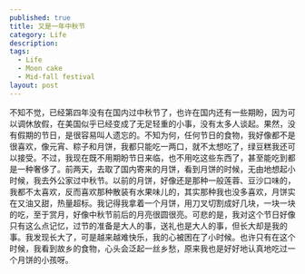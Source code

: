 ```yaml
---
published: true
title: 又是一年中秋节
category: Life
description: 
tags: 
  - Life
  - Moon cake
  - Mid-fall festival
layout: post
---
```


不知不觉，已经第四年没有在国内过中秋节了，也许在国内还有一些期盼，因为可以调休放假，在美国似乎已经变成了无足轻重的小事，没有太多人谈起。果然，没有假期的节日，是很容易叫人遗忘的。不知为何，任何节日的食物，我好像都不是很喜欢，像元宵、粽子和月饼，我都只能吃一两口，就不太想吃了，绿豆糕我还可以接受。不过，我现在既不用期盼节日来临，也不用吃这些东西了，甚至能吃到都是一种奢侈了。前两天，去取了国内寄来的月饼，看到月饼的时候，无由地想起小时候，我去外公家过中秋节。以前的月饼，好像还是那种一般莲蓉、豆沙口味的，我都不太喜欢，反而喜欢那种散装有水果味儿的，其实那种我也没多喜欢，月饼实在又油又甜，热量超标。我记得我拿着一个月饼，用刀叉切割成好几块，一块一块的吃，至于赏月，好像中秋节前后的月亮很圆很亮。可悲的是，我对这个节日好像只有这么点记忆，过节的准备是大人的事，送礼也是大人的事，但长大却是我的事。我发现长大了，可是越来越难快乐，我的心被困在了小时候。也许只有在这个时候，我看到故乡的食物，心头会泛起一丝乡愁，原来我也是好好地认真地吃过一个月饼的小孩呀。